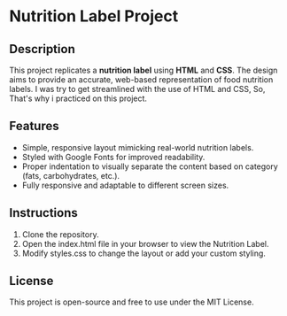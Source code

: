 # Nutrition Label Project

## Description
This project replicates a **nutrition label** using **HTML** and **CSS**. The design aims to provide an accurate, web-based representation of food nutrition labels. I was try to get streamlined with the use of HTML and CSS, So, That's why i practiced on this project.

## Features
- Simple, responsive layout mimicking real-world nutrition labels.
- Styled with Google Fonts for improved readability.
- Proper indentation to visually separate the content based on category (fats, carbohydrates, etc.).
- Fully responsive and adaptable to different screen sizes.


## Instructions
1. Clone the repository.
2. Open the index.html file in your browser to view the Nutrition Label.
3. Modify styles.css to change the layout or add your custom styling.

## License
This project is open-source and free to use under the MIT License.
